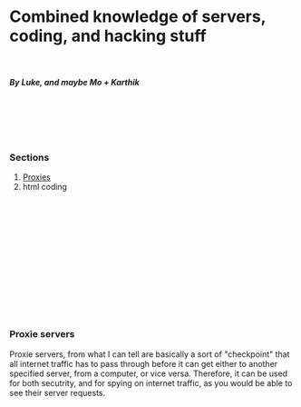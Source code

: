 <!Domain html>

<h1>Combined knowledge of servers, coding, and hacking stuff</h1>
<br>
<h5>By Luke, and maybe Mo + Karthik</h5>
<br>
<br>
<br>
<br>
<h3>Sections</h3>
  <ol>
  <li><a href="#proxies">Proxies</a></li>
  <li>html coding</li>
  </ol>
  <br />
  <br />
  <br />
  <br />
  <br />
  <br />
  <br />
  <br />
  <br />
  <br />
  <br />
  <br />
  <div id="proxies">
  <h3>Proxie servers</h3>
    <body>
      <p> Proxie servers, from what I can tell are basically a sort of "checkpoint" that all internet traffic has to pass through before it can get either to another specified server, from a computer, or vice versa. Therefore, it can be used for both secutrity, and for spying on internet traffic, as you would be able to see their server requests.</p>
  </body>
      
